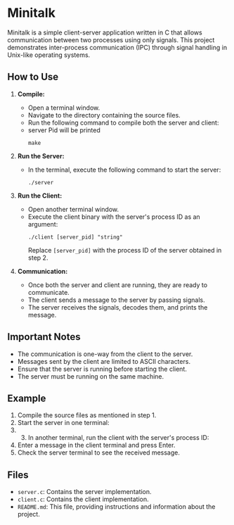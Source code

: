 # Minitalk

Minitalk is a simple client-server application written in C that allows communication between two processes using only signals.
This project demonstrates inter-process communication (IPC) through signal handling in Unix-like operating systems.

## How to Use

1. **Compile:**
   - Open a terminal window.
   - Navigate to the directory containing the source files.
   - Run the following command to compile both the server and client:
   - server Pid will be printed
     ```
     make
     ```

2. **Run the Server:**
   - In the terminal, execute the following command to start the server:
     ```
     ./server
     ```

3. **Run the Client:**
   - Open another terminal window.
   - Execute the client binary with the server's process ID as an argument:
     ```
     ./client [server_pid] "string"
     ```
     Replace `[server_pid]` with the process ID of the server obtained in step 2.

4. **Communication:**
   - Once both the server and client are running, they are ready to communicate.
   - The client sends a message to the server by passing signals.
   - The server receives the signals, decodes them, and prints the message.

## Important Notes

- The communication is one-way from the client to the server.
- Messages sent by the client are limited to ASCII characters.
- Ensure that the server is running before starting the client.
- The server must be running on the same machine.

## Example

1. Compile the source files as mentioned in step 1.
2. Start the server in one terminal:
3. 3. In another terminal, run the client with the server's process ID:
4. Enter a message in the client terminal and press Enter.
5. Check the server terminal to see the received message.

## Files

- `server.c`: Contains the server implementation.
- `client.c`: Contains the client implementation.
- `README.md`: This file, providing instructions and information about the project.
